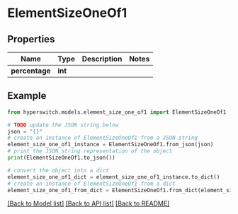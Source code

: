 # ElementSizeOneOf1


## Properties

Name | Type | Description | Notes
------------ | ------------- | ------------- | -------------
**percentage** | **int** |  | 

## Example

```python
from hyperswitch.models.element_size_one_of1 import ElementSizeOneOf1

# TODO update the JSON string below
json = "{}"
# create an instance of ElementSizeOneOf1 from a JSON string
element_size_one_of1_instance = ElementSizeOneOf1.from_json(json)
# print the JSON string representation of the object
print(ElementSizeOneOf1.to_json())

# convert the object into a dict
element_size_one_of1_dict = element_size_one_of1_instance.to_dict()
# create an instance of ElementSizeOneOf1 from a dict
element_size_one_of1_from_dict = ElementSizeOneOf1.from_dict(element_size_one_of1_dict)
```
[[Back to Model list]](../README.md#documentation-for-models) [[Back to API list]](../README.md#documentation-for-api-endpoints) [[Back to README]](../README.md)


